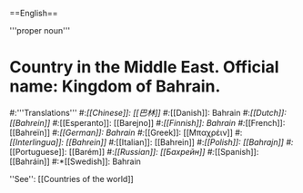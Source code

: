 ==English==

'''proper noun'''

# Country in the Middle East. Official name: Kingdom of Bahrain.
#:'''Translations'''
#:*[[Chinese]]: [[巴林]]
#:*[[Danish]]: Bahrain
#:*[[Dutch]]: [[Bahrein]]
#:*[[Esperanto]]: [[Barejno]]
#:*[[Finnish]]: Bahrain
#:*[[French]]: [[Bahreïn]]
#:*[[German]]: Bahrain
#:*[[Greek]]: [[Μπαχρέιν]]
#:*[[Interlingua]]: [[Bahrein]]
#:*[[Italian]]: [[Bahrein]]
#:*[[Polish]]: [[Bahrajn]]
#:*[[Portuguese]]: [[Barém]]
#:*[[Russian]]: [[Бахрейн]]
#:*[[Spanish]]: [[Bahráin]]
#:*[[Swedish]]: Bahrain

''See'': [[Countries of the world]]